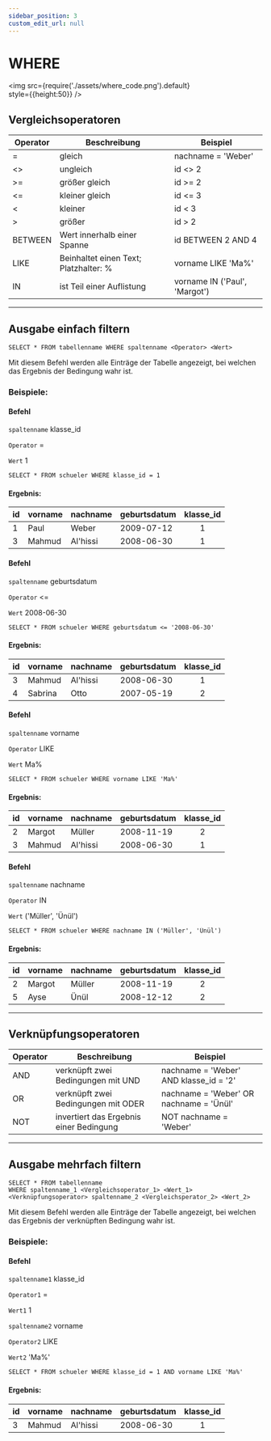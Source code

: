 ```yaml
---
sidebar_position: 3
custom_edit_url: null
---
```

# WHERE

<img
  src={require('./assets/where_code.png').default}  
  style={{height:50}}
/>

## Vergleichsoperatoren

| Operator| Beschreibung | Beispiel |
| -------- | -------- | ------ |
| =     | gleich     | nachname = 'Weber' | 
|  <\>    | ungleich     | id <\> 2  |
| >=     | größer gleich     | id >= 2  |
| <=     | kleiner gleich     | id <= 3   |
| <     | kleiner     | id < 3 |
| >     | größer     | id > 2 |
| BETWEEN     | Wert innerhalb einer Spanne     | id BETWEEN 2 AND 4   |
| LIKE     | Beinhaltet einen Text; Platzhalter: %     | vorname LIKE 'Ma%'  |
| IN     | ist Teil einer Auflistung     | vorname IN ('Paul', 'Margot')



---


## Ausgabe einfach filtern

```
SELECT * FROM tabellenname WHERE spaltenname <Operator> <Wert>
```



Mit diesem Befehl werden alle Einträge der Tabelle angezeigt, bei welchen das Ergebnis der Bedingung wahr ist.

### Beispiele:

#### Befehl
`spaltenname` klasse_id

`Operator` =

`Wert` 1


```
SELECT * FROM schueler WHERE klasse_id = 1
```

#### Ergebnis:

|id| vorname   | nachname | geburtsdatum | klasse_id | 
|--|--------   | -------- | ------------ | :-------: |
|1 | Paul      | Weber    | 2009-07-12   |     1     |
|3 | Mahmud    | Al'hissi | 2008-06-30   |     1     |

#### Befehl
`spaltenname` geburtsdatum

`Operator` <=

`Wert` 2008-06-30

```
SELECT * FROM schueler WHERE geburtsdatum <= '2008-06-30'
```

#### Ergebnis:

|id| vorname   | nachname | geburtsdatum | klasse_id | 
|--|--------   | -------- | ------------ | :-------: |
|3 | Mahmud    | Al'hissi | 2008-06-30   |     1     |
|4 | Sabrina   |  Otto    | 2007-05-19   |     2     |


#### Befehl
`spaltenname` vorname

`Operator` LIKE

`Wert` Ma%

```
SELECT * FROM schueler WHERE vorname LIKE 'Ma%'
```

#### Ergebnis:

|id| vorname   | nachname | geburtsdatum | klasse_id | 
|--|--------   | -------- | ------------ | :-------: |
|2 | Margot    | Müller   | 2008-11-19   |     2     |
|3 | Mahmud    | Al'hissi | 2008-06-30   |     1     |


#### Befehl
`spaltenname` nachname

`Operator` IN

`Wert` ('Müller', 'Ünül')

```
SELECT * FROM schueler WHERE nachname IN ('Müller', 'Ünül')
```

#### Ergebnis:

|id| vorname   | nachname | geburtsdatum | klasse_id | 
|--|--------   | -------- | ------------ | :-------: |
|2 | Margot    | Müller   | 2008-11-19   |     2     |
|5 | Ayse      | Ünül     | 2008-12-12   |     2     |



---


## Verknüpfungsoperatoren
| Operator| Beschreibung | Beispiel |
| -------- | -------- | ------ |
| AND     | verknüpft zwei Bedingungen mit UND  | nachname = 'Weber' AND klasse_id = '2' | 
| OR    |  verknüpft zwei Bedingungen mit  ODER   | nachname = 'Weber' OR nachname = 'Ünül'  |
| NOT     | invertiert das Ergebnis einer Bedingung     | NOT nachname = 'Weber'  |



---


## Ausgabe mehrfach filtern

```
SELECT * FROM tabellenname 
WHERE spaltenname_1 <Vergleichsoperator_1> <Wert_1>
<Verknüpfungsoperator> spaltenname_2 <Vergleichsperator_2> <Wert_2> 
```



Mit diesem Befehl werden alle Einträge der Tabelle angezeigt, bei welchen das Ergebnis der verknüpften Bedingung wahr ist.

### Beispiele:

#### Befehl
`spaltenname1` klasse_id

`Operator1` =

`Wert1` 1

`spaltenname2` vorname

`Operator2` LIKE

`Wert2` 'Ma%'

```
SELECT * FROM schueler WHERE klasse_id = 1 AND vorname LIKE 'Ma%'
```

#### Ergebnis:
|id| vorname   | nachname | geburtsdatum | klasse_id | 
|--|--------   | -------- | ------------ | :-------: |
|3 | Mahmud    | Al'hissi | 2008-06-30   |     1     |

